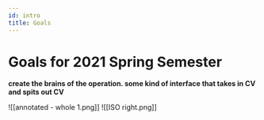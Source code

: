 ```yaml
--- 
id: intro 
title: Goals
---
```


# Goals for 2021 Spring Semester

**create the brains of the operation. some kind of interface that takes in CV and spits out CV**

![[annotated - whole 1.png]]
![[ISO right.png]]
